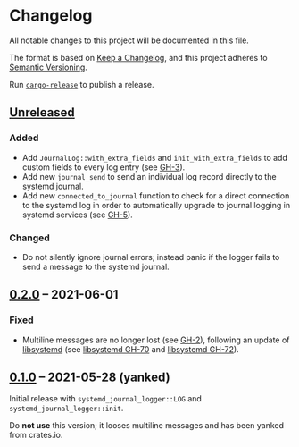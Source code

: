 # Changelog

All notable changes to this project will be documented in this file.

The format is based on [Keep a Changelog](https://keepachangelog.com/en/1.0.0/),
and this project adheres to [Semantic Versioning](https://semver.org/spec/v2.0.0.html).

Run [`cargo-release`][cr] to publish a release.

[cr]: https://github.com/sunng87/cargo-release/

## [Unreleased]

### Added
- Add `JournalLog::with_extra_fields` and `init_with_extra_fields` to add custom fields to every log entry (see [GH-3]).
- Add new `journal_send` to send an individual log record directly to the systemd journal.
- Add new `connected_to_journal` function to check for a direct connection to the systemd log in order to automatically upgrade to journal logging in systemd services (see [GH-5]).

### Changed
- Do not silently ignore journal errors; instead panic if the logger fails to send a message to the systemd journal.

[GH-3]: https://github.com/lunaryorn/systemd-journal-logger.rs/pull/3
[GH-5]: https://github.com/lunaryorn/systemd-journal-logger.rs/pull/5

## [0.2.0] – 2021-06-01

### Fixed

- Multiline messages are no longer lost (see [GH-2]), following an update of [libsystemd] (see [libsystemd GH-70] and [libsystemd GH-72]).

[GH-2]: https://github.com/lunaryorn/systemd-journal-logger.rs/pull/2
[libsystemd]: https://github.com/lucab/libsystemd-rs
[libsystemd GH-70]: https://github.com/lucab/libsystemd-rs/issues/70
[libsystemd GH-72]: https://github.com/lucab/libsystemd-rs/pull/72

## [0.1.0] – 2021-05-28 (yanked)

Initial release with `systemd_journal_logger::LOG` and `systemd_journal_logger::init`.

Do **not use** this version; it looses multiline messages and has been yanked from crates.io.

[Unreleased]: https://github.com/lunaryorn/systemd-journal-logger.rs/compare/v0.2.0...HEAD
[0.2.0]: https://github.com/lunaryorn/systemd-journal-logger.rs/compare/v0.1.0...v0.2.0
[0.1.0]: https://github.com/lunaryorn/systemd-journal-logger.rs/releases/tag/v0.1.0
